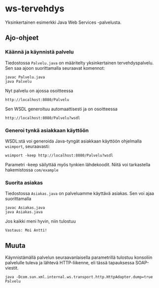 # ws-tervehdys

Yksinkertainen esimerkki Java Web Services -palvelusta.

## Ajo-ohjeet

### Käännä ja käynnistä palvelu

Tiedostossa `Palvelu.java` on määritelty yksinkertainen tervehdyspalvelu. Sen saa ajoon suorittamalla seuraavat komennot:

    javac Palvelu.java
    java Palvelu
    
Nyt palvelu on ajossa osoitteessa

    http://localhost:8080/Palvelu

Sen WSDL generoituu automaattisesti ja on osoitteessa

    http://localhost:8080/Palvelu?wsdl


### Generoi tynkä asiakkaan käyttöön

WSDL:stä voi generoida Java-tyngät asiakkaan käyttöön ohjelmalla `wsimport`, seuraavasti:

    wsimport -keep http://localhost:8080/Palvelu?wsdl

Parametri -keep säilyttää myös tynkien lähdekoodit. Niitä voi tarkastella hakemistossa `com/example`


### Suorita asiakas

Tiedostossa `Asiakas.java` on palveluamme käyttävä asiakas. Sen voi ajaa suorittamalla

    javac Asiakas.java
    java Asiakas.java

Jos kaikki meni hyvin, niin tulostuu

    Vastaus: Moi Antti!



## Muuta

Käynnistämällä palvelun seuraavanlaisella parametrillä tulostuu konsoliin palvelulle tuleva ja lähtevä HTTP-liikenne, eli tässä tapauksessa SOAP-viestit.

    java -Dcom.sun.xml.internal.ws.transport.http.HttpAdapter.dump=true Palvelu
